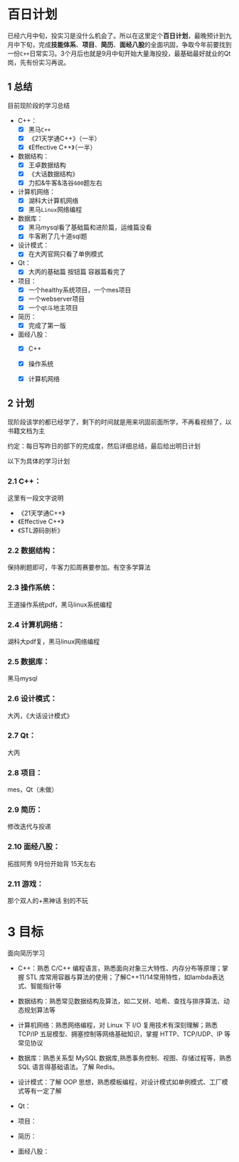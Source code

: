 # 百日计划
已经六月中旬，投实习是没什么机会了。所以在这里定个**百日计划**，最晚预计到九月中下旬，完成**技能体系**、**项目**、**简历**、**面经八股**的全面巩固，争取今年前要找到一份`C++`日常实习。3个月后也就是9月中旬开始大量海投投，最基础最好就业的Qt岗，先有份实习再说。

## 1 总结

目前现阶段的学习总结
- C++：
    - [x] 黑马`C++`
    - [x] 《21天学通C++》（一半）
    - [x] 《Effective C++》（一半）

- 数据结构：
    - [x] 王卓数据结构
    - [x] 《大话数据结构》
    - [x] 力扣&牛客&洛谷`600`题左右

- 计算机网络：
    - [x] 湖科大计算机网络
    - [x] 黑马`Linux`网络编程

- 数据库：
    - [x] 黑马mysql看了基础篇和进阶篇，运维篇没看
    - [x] 牛客刷了几十道sql题

- 设计模式：
    - [x] 在大丙官网只看了单例模式

- Qt：
    - [x] 大丙的基础篇 按钮篇 容器篇看完了

- 项目：
    - [x] 一个healthy系统项目，一个mes项目
    - [x] 一个webserver项目 
    - [x] 一个qt斗地主项目

- 简历：
    - [x] 完成了第一版

- 面经八股：
    - [x] C++
    - [x] 操作系统
    - [x] 计算机网络 
    


## 2 计划

现阶段该学的都已经学了，剩下的时间就是用来巩固前面所学，不再看视频了，以书籍文档为主



约定：每日写昨日的部下的完成度，然后详细总结，最后给出明日计划



以下为具体的学习计划

### 2.1 C++：
这里有一段文字说明
 - 《21天学通C++》
 - 《Effective C++》
 - 《STL源码剖析》

### 2.2 数据结构：
保持刷题即可，牛客力扣周赛要参加。有空多学算法

### 2.3 操作系统：
王道操作系统pdf，黑马linux系统编程

### 2.4 计算机网络：
湖科大pdf复，黑马linux网络编程

### 2.5 数据库：
黑马mysql

### 2.6 设计模式：
大丙，《大话设计模式》

### 2.7 Qt：
大丙

### 2.8 项目：
mes，Qt（未做）

### 2.9 简历：
修改迭代与投递

### 2.10 面经八股：
拓拔阿秀 9月份开始背 15天左右

### 2.11 游戏：
那个双人的+黑神话 别的不玩

# 3 目标

面向简历学习

- C++：熟悉 C/C++ 编程语言，熟悉面向对象三大特性、内存分布等原理；掌握 STL 库常用容器与算法的使用；了解C++11/14常用特性，如lambda表达式、智能指针等

- 数据结构：熟悉常见数据结构及算法，如二叉树、哈希、查找与排序算法、动态规划算法等

- 计算机网络：熟悉网络编程，对 Linux 下 I/O 复用技术有深刻理解；熟悉 TCP/IP 五层模型、拥塞控制等网络基础知识，掌握 HTTP、TCP/UDP、IP 等常见协议

- 数据库：熟悉关系型 MySQL 数据库,熟悉事务控制、视图、存储过程等，熟悉 SQL 语言得基础语法。了解 Redis。

- 设计模式：了解 OOP 思想，熟悉模板编程，对设计模式如单例模式、工厂模式等有一定了解

- Qt：

- 项目：

- 简历：

- 面经八股：


